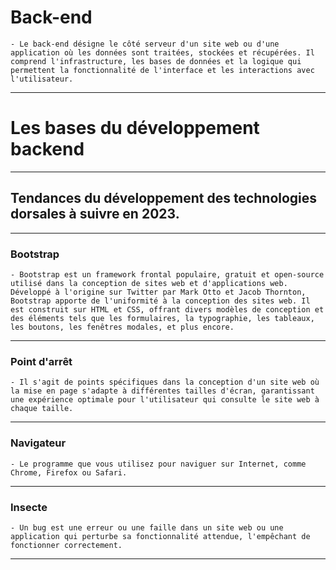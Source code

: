 # **Back-end**
    - Le back-end désigne le côté serveur d'un site web ou d'une application où les données sont traitées, stockées et récupérées. Il comprend l'infrastructure, les bases de données et la logique qui permettent la fonctionnalité de l'interface et les interactions avec l'utilisateur.
---

# **Les bases du développement backend**
---

## **Tendances du développement des technologies dorsales à suivre en 2023.**
---

### **Bootstrap**
    - Bootstrap est un framework frontal populaire, gratuit et open-source utilisé dans la conception de sites web et d'applications web. Développé à l'origine sur Twitter par Mark Otto et Jacob Thornton, Bootstrap apporte de l'uniformité à la conception des sites web. Il est construit sur HTML et CSS, offrant divers modèles de conception et des éléments tels que les formulaires, la typographie, les tableaux, les boutons, les fenêtres modales, et plus encore.
---

### **Point d'arrêt**
    - Il s'agit de points spécifiques dans la conception d'un site web où la mise en page s'adapte à différentes tailles d'écran, garantissant une expérience optimale pour l'utilisateur qui consulte le site web à chaque taille.
---

### **Navigateur**
    - Le programme que vous utilisez pour naviguer sur Internet, comme Chrome, Firefox ou Safari.
---

### **Insecte**
    - Un bug est une erreur ou une faille dans un site web ou une application qui perturbe sa fonctionnalité attendue, l'empêchant de fonctionner correctement.
---